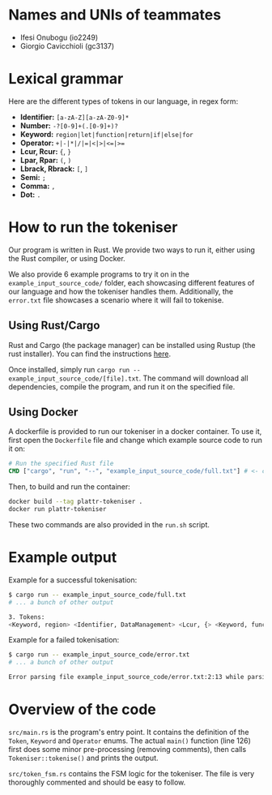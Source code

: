 # Names and UNIs of teammates

- Ifesi Onubogu (io2249)
- Giorgio Cavicchioli (gc3137)

# Lexical grammar

Here are the different types of tokens in our language, in regex form:

* **Identifier:** `[a-zA-Z][a-zA-Z0-9]*`
* **Number:** `-?[0-9]+(.[0-9]+)?`
* **Keyword:** `region|let|function|return|if|else|for`
* **Operator:** `+|-|*|/|=|<|>|<=|>=`
* **Lcur, Rcur:** `{`, `}`
* **Lpar, Rpar:** `(`, `)`
* **Lbrack, Rbrack:** `[`, `]`
* **Semi:** `;`
* **Comma:** `,`
* **Dot:** `.`

# How to run the tokeniser

Our program is written in Rust. We provide two ways to run it, either using the Rust compiler, or using Docker.

We also provide 6 example programs to try it on in the `example_input_source_code/` folder, each showcasing different features of our language and how the tokeniser handles them. Additionally, the `error.txt` file showcases a scenario where it will fail to tokenise.

## Using Rust/Cargo

Rust and Cargo (the package manager) can be installed using Rustup (the rust installer). You can find the instructions [here](https://www.rust-lang.org/learn/get-started).

Once installed, simply run `cargo run -- example_input_source_code/[file].txt`. The command will download all dependencies, compile the program, and run it on the specified file.

## Using Docker

A dockerfile is provided to run our tokeniser in a docker container. To use it, first open the `Dockerfile` file and change which example source code to run it on:

```dockerfile
# Run the specified Rust file
CMD ["cargo", "run", "--", "example_input_source_code/full.txt"] # <- change this
```

Then, to build and run the container:

```bash
docker build --tag plattr-tokeniser .
docker run plattr-tokeniser
```

These two commands are also provided in the `run.sh` script.

# Example output

Example for a successful tokenisation:

```bash
$ cargo run -- example_input_source_code/full.txt
# ... a bunch of other output

3. Tokens:
<Keyword, region> <Identifier, DataManagement> <Lcur, {> <Keyword, function> <Identifier, allocate> <Lpar, (> <Identifier, size> <Rpar, )> <Lcur, {> <Keyword, let> <Identifier, buffer> <Operator, => <Identifier, allocateMemory> <Lpar, (> <Identifier, size> <Rpar, )> <Semi, ;> <Keyword, return> <Identifier, buffer> <Semi, ;> <Rcur, }> <Keyword, function> <Identifier, free> <Lpar, (> <Identifier, ptr> <Rpar, )> <Lcur, {> <Identifier, freeMemory> <Lpar, (> <Identifier, ptr> <Rpar, )> <Semi, ;> <Keyword, return> <Number, 0> <Semi, ;> <Rcur, }> <Keyword, function> <Identifier, borrow> <Lpar, (> <Identifier, ptr> <Rpar, )> <Lcur, {> <Keyword, if> <Identifier, isMemoryFreed> <Lpar, (> <Identifier, ptr> <Rpar, )> <Lcur, {> <Keyword, return> <Number, 1> <Semi, ;> <Rcur, }> <Keyword, return> <Identifier, ptr> <Semi, ;> <Rcur, }> <Keyword, function> <Identifier, processStream> <Lpar, (> <Identifier, streamSize> <Comma, ,> <Identifier, blocksize> <Rpar, )> <Lcur, {> <Keyword, let> <Identifier, streamPtr> <Operator, => <Identifier, allocate> <Lpar, (> <Identifier, streamSize> <Rpar, )> <Semi, ;> <Keyword, let> <Identifier, blocks> <Operator, => <Lbrack, [> <Rbrack, ]> <Semi, ;> <Keyword, for> <Lpar, (> <Keyword, let> <Identifier, i> <Operator, => <Number, 0> <Semi, ;> <Identifier, i> <Operator, <> <Identifier, streamSize> <Semi, ;> <Identifier, i> <Operator, => <Identifier, i> <Operator, +> <Identifier, blockSize> <Rpar, )> <Lcur, {> <Keyword, let> <Identifier, blockPtr> <Operator, => <Identifier, borrow> <Lpar, (> <Identifier, streamPtr> <Operator, +> <Identifier, i> <Rpar, )> <Semi, ;> <Identifier, blocks> <Dot, .> <Identifier, push> <Lpar, (> <Identifier, blockPtr> <Rpar, )> <Semi, ;> <Rcur, }> <Keyword, return> <Identifier, blocks> <Semi, ;> <Rcur, }> <Rcur, }>
```

Example for a failed tokenisation:

```bash
$ cargo run -- example_input_source_code/error.txt
# ... a bunch of other output

Error parsing file example_input_source_code/error.txt:2:13 while parsing token: 123a
```

# Overview of the code

`src/main.rs` is the program's entry point. It contains the definition of the `Token`, `Keyword` and `Operator` enums. The actual `main()` function (line 126) first does some minor pre-processing (removing comments), then calls `Tokeniser::tokenise()` and prints the output.

`src/token_fsm.rs` contains the FSM logic for the tokeniser. The file is very thoroughly commented and should be easy to follow.
